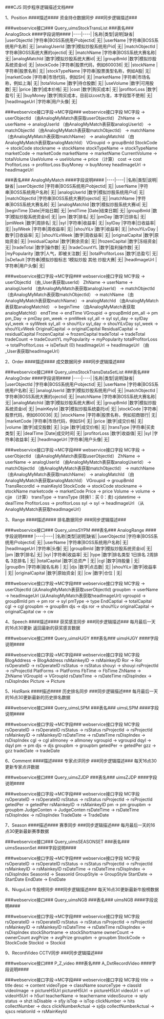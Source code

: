 ###CJS 同步程序逻辑描述文档###

1、Position
####描述####
资金持仓数据同步
###同步逻辑描述###

###webservice接口###
Query_uimsStockTransList
###表名###
AnalogStock
####字段说明####
|----|----|
|名称|类型|说明|缺省|
|userObjectId |字符串|BOSS系统用户objectid| 无|
|userName |字符串|BOSS系统用户名称| 无|
|analogUserId |数字|模拟炒股系统用户id| 无|
|matchObjectId |字符串|BOSS系统大赛的ojectid| 无|
|matchName |字符串|BOSS系统大赛名称| 无|
|analogMatchId |数字|模拟炒股系统大赛id| 无|
|groupBmId |数字|模拟炒股系统资金id| 无|
|stockCode |字符串|股票代码，例如600036| 无|
|stockName |字符串|股票名称| 无|
|stockTypeName |字符串|股票类型名称，例如A股| 无|
|marketCode |字符串|市场代码，例如SH| 无|
|marketName |字符串|市场名称，例如上海| 无|
|totalVolume |数字|持仓股数| 无|
|useVolume |数字|可用股数| 无|
|price |数字|成本价格| 无|
|cost |数字|购买成本| 无|
|profitorLoss |数字|盈亏| 无|
|buyMoney |数字|购买成本，目前以cost为准，本字段暂不使用| 无|
|headImageUrl |字符串|用户头像| 无|

###webservice接口字段->MC字段###
	webservice接口字段		MC字段
					->     userObjectId   		（由AnalogMyMatch表获取userObjectId）
	ZhName	        ->     userName
					->     analogUserId  	 	（由AnalogMyMatch表获取analogUserId）
					->     matchObjectId 		（由AnalogMyMatch表获取matchObjectId）
					->     matchName     		（由AnalogMyMatch表获取matchName）
					->     analogMatchId 		（由AnalogMyMatch表获取analogMatchId）
	VGroupid        ->     groupBmId
	StockCode       ->     stockCode
	stockname       ->     stockName
	stockTypeName   ->     stockTypeName
	marketCode      ->     marketCode
	marketName      ->     marketName
	CurrentVolume   ->     totalVolume
	UseVolume       ->     useVolume
					->     price        （计算）
	cost            ->     cost
	ProfitorLoss    ->     profitorLoss
    BuyMoney        ->     buyMoney
    headImageUrl    ->     headImageUrl

###表名###
AnalogMyMatch
####字段说明####
|----|----|
|名称|类型|说明|缺省|
|userObjectId |字符串|BOSS系统用户objectid| 无|
|userName |字符串|BOSS系统用户名称| 无|
|analogUserId |数字|模拟炒股系统用户id| 无|
|matchObjectId |字符串|BOSS系统大赛的ojectid| 无|
|matchName |字符串|BOSS系统大赛名称| 无|
|analogMatchId |数字|模拟炒股系统大赛id| 无|
|beginTime |Date|开始日期| 无|
|endTime |Date|结束日期| 无|
|groupBmId |数字|模拟炒股系统资金id| 无|
|pm |数字|排名| 无|
|pmDay |数字|日排名| 无|
|pmWeek |数字|周排名| 无|
|syl |字符串|收益率| 无|
|sylDay |字符串|日收益率| 无|
|sylWeek |字符串|周收益率| 无|
|shouYiLv |数字|收益率| 无|
|shouYiLvDay |数字|日收益率| 无|
|shouYiLvWeek |数字|周收益率| 无|
|originalCapital |数字|原始资金| 无|
|residualCapital |数字|剩余资金| 无|
|frozenCapital |数字|冻结资金| 无|
|tradeTotal |数字|操作数| 无|
|tradeCountYL |数字|盈利操作数| 无|
|myPopularity |数字|人气，即被关注数| 无|
|totalProfitorLoss |数字|总盈亏| 无|
|isDefault |字符串|模拟炒股标志 1模拟炒股 其他 炒股大赛| 无|
|headImageUrl |字符串|用户头像| 无|

###webservice接口字段->MC字段###
	webservice接口字段		MC字段
						->     userObjectId   		（由_User表获取userId）
	ZhName	    		->     userName
						->     analogUserId  	 	（由AnalogMyMatch表获取analogUserId）
						->     matchObjectId 		（由AnalogMyMatch表获取matchObjectId）
						->     matchName     		（由AnalogMyMatch表获取matchName）
						->     analogMatchId 		（由AnalogMyMatch表获取analogMatchId）
						->	   beginTime        	（由AnalogMyMatch表获取analogMatchId）
	endTime             ->     endTime
	VGroupid            ->     groupBmId
	pm_all              ->     pm
	pm_Day              ->     pmDay
	pm_week             ->     pmWeek
	syl_all             ->     syl
	syl_day             ->     sylDay
	syl_week            ->     sylWeek
	syl_all             ->     shouYiLv
	syl_day	            ->     shouYiLvDay
	syl_week            ->     shouYiLvWeek
	OriginalCapital     ->     originalCapital
	ResidualCapital     ->     residualCapital
	FrozenCapital       ->     frozenCapital
	tradeTotal          ->     tradeTotal
	tradeCount          ->     tradeCountYL
	myPopularity        ->     myPopularity
	totalProfitorLoss   ->     totalProfitorLoss
						->     isDefault        (0)
	headImageUrl        ->     headImageUrl     	（由_User表获取headImageUrl）


2、Order
####描述####
成交数据同步
###同步逻辑描述###

###webservice接口###
Query_uimsStockTransDataSetList
###表名###
AnalogOrder
####字段说明####
|----|----|
|名称|类型|说明|缺省|
|userObjectId |字符串|BOSS系统用户objectid| 无|
|userName |字符串|BOSS系统用户名称| 无|
|analogUserId |数字|模拟炒股系统用户id| 无|
|matchObjectId |字符串|BOSS系统大赛的ojectid| 无|
|matchName |字符串|BOSS系统大赛名称| 无|
|analogMatchId |数字|模拟炒股系统大赛id| 无|
|groupBmId |数字|模拟炒股系统资金id| 无|
|mainKeyId |数字|模拟炒股系统委托id| 无|
|stockCode |字符串|股票代码，例如600036| 无|
|stockName |字符串|股票名称，例如招商银行| 无|
|marketCode |字符串|市场代码，例如SH| 无|
|price |数字|成交价格| 无|
|volume |数字|成交股数| 无|
|cjje |数字|成交价格| 无|
|transType |字符串|买卖类型| 无|
|dealTime |Date|成交时间| 无|
|profitorLoss |数字|收益值| 无|
|syl |字符串|收益率| 无|
|headImageUrl |字符串|用户头像| 无|

###webservice接口字段->MC字段###
	webservice接口字段		MC字段
					->     userObjectId   		（由AnalogMyMatch表获取userObjectId）
	ZhName	        ->     userName
					->     analogUserId  	 	（由AnalogMyMatch表获取analogUserId）
					->     matchObjectId 		（由AnalogMyMatch表获取matchObjectId）
					->     matchName     		（由AnalogMyMatch表获取matchName）
					->     analogMatchId 		（由AnalogMyMatch表获取analogMatchId）
	VGroupid        ->     groupBmId
	TransRecordId   ->     mainKeyId
	StockCode       ->     stockCode
	stockname       ->     stockName
	marketcode      ->     marketCode
	Price           ->     price
	Volume          ->     volume
					->     cjje   （计算）
	transType       ->     transType	 (转换1：买   0：卖)
	cjdatetime      ->     dealTime
	ProfitorLoss    ->     profitorLoss
	syl             ->     syl
					->     headImageUrl  （从AnalogMyMatch表获取headImageUrl）


3、Range
####描述####
排名数据同步
###同步逻辑描述###

###webservice接口###
Query_uimsSYPM
###表名###
AnalogRange
####字段说明####
|----|----|
|名称|类型|说明|缺省|
|userObjectId |字符串|BOSS系统用户objectid| 无|
|userName |字符串|BOSS系统用户名称| 无|
|headImageUrl |字符串|头像| 无|
|groupBmId |数字|模拟炒股系统资金id| 无|
|pm |数字|排名| 无|
|syl |字符串|收益率| 无|
|type |数字|排名类型 1日排名 2周排名 3总排名 | 无|
|totalCapital |数字|总资产 | 无|
|cgl |数字|持股量 | 无|
|groupBm |字符串|报名名称 | 无|
|djs |数字|点击数| 无|
|shouYiLv |数字|收益率 | 无|
|originalCapital |数字|原始资金| 无|
|cw |数字|仓位 | 无|

###webservice接口字段->MC字段###
	webservice接口字段			MC字段
						->	  	userObjectId 	 (从AnalogMyMatch表获取userObjectId)
	groupbm	            ->		userName
						->		headImageUrl      (从AnalogMyMatch表获取headImageUrl)
	vgroupid	        ->		groupBmId
	pm                  ->		pm
	ror                 ->		syl
	pmType              ->		type
	EndCaptial	        ->		totalCapital
	cgl                 ->		cgl
	groupbm             ->		groupBm
	djs                 ->		djs
	ror		            ->		shouYiLv
	originalCapital     ->		originalCapital
	cw                  ->		cw

4、Speech
####描述####
获奖感言同步
###同步逻辑描述###
每月最后一天的16点30更新 返回最新的获奖感言数据

###webservice接口###
Query_uimsHJGY
###表名###
uimsHJGY
####字段说明####

###webservice接口字段->MC字段###
	webservice接口字段			MC字段
		BlogAddress		->	  BlogAddress
		rsMainkeyID     ->    rsMainkeyID
		Ror             ->    Ror
		rsOperateID     ->    rsOperateID
		rsStatus        ->    rsStatus
		shouyi          ->    shouyi
		rsProjectId     ->    rsProjectId
		PlatForms       ->    PlatForms
		FbTime          ->    FbTime
		ZhName          ->    ZhName
		VGroupId        ->    VGroupId
		rsDateTime      ->    rsDateTime
		rsDispIndex     ->    rsDispIndex
		Picture         ->    Picture

5、HistRank
####描述####
历史排名同步
###同步逻辑描述###
每月最后一天的16点30更新最新的历史排名数据

###webservice接口###
Query_uimsLSPM
###表名###
uimsLSPM
####字段说明####

###webservice接口字段->MC字段###
	webservice接口字段			MC字段
	rsOperateID			->	  rsOperateID
	rsStatus            ->    rsStatus
	rsProjectId         ->    rsProjectId
	rsMainkeyID         ->    rsMainkeyID
	rsDateTime          ->    rsDateTime
	rsDispIndex         ->    rsDispIndex
	cgl                 ->    cgl
	allmoney            ->    allmoney
	vgroupid            ->    vgroupid
	dqyl                ->    dqyl
	pm                  ->    pm
	djs                 ->    djs
	groupbm             ->    groupbm
	getedPer            ->    getedPer
	gzz                 ->    gzz
	tradeDate			->	  tradeDate


6、Comment
####描述####
专家点评同步
###同步逻辑描述###
每天16点30更新专家点评数据

###webservice接口###
Query_uimsZJDP
###表名###
uimsZJDP
####字段说明####

###webservice接口字段->MC字段###
	webservice接口字段			MC字段
	rsOperateID		->		rsOperateID
	rsStatus        ->      rsStatus
	rsProjectId     ->      rsProjectId
	getedPer        ->      getedPer
	rsMainkeyID     ->      rsMainkeyID
	pm              ->      pm
	groupbm         ->      groupbm
	JudgeConten     ->      JudgeConten
	rsDateTime      ->      rsDateTime
	rsDispIndex     ->      rsDispIndex
	TradeDate       ->      TradeDate

7、Season
####描述####
赛季同步
###同步逻辑描述###
每月最后一天的16点30更新最新赛季数据

###webservice接口###
Query_uimsSEASONSET
###表名###
uimsSeasonSet
####字段说明####

###webservice接口字段->MC字段###
	webservice接口字段			MC字段
	rsOperateID		->		 rsOperateID
	rsStatus        ->       rsStatus
	rsProjectId     ->       rsProjectId
	rsMainkeyID     ->       rsMainkeyID
	rsDateTime      ->       rsDateTime
	rsDispIndex     ->       rsDispIndex
	SeasonId        ->       SeasonId
	GroupStyle      ->       GroupStyle
	StartDate       ->       StartDate
	EndDate         ->       EndDate


8、NiuguList
牛股榜同步
###同步逻辑描述###
每天16点30更新最新牛股榜数据

###webservice接口###
Query_uimsNGB
###表名###
uimsNGB
####字段说明####

###webservice接口字段->MC字段###
	webservice接口字段			MC字段
	rsOperateID 	->		 rsOperateID
	rsStatus        ->       rsStatus
    rsProjectId     ->       rsProjectId
    rsMainkeyID     ->       rsMainkeyID
    rsDateTime      ->       rsDateTime
    rsDispIndex     ->       rsDispIndex
    stockShortname  ->       stockShortname
    ownerCount      ->       ownerCount
    avgPrize        ->       avgPrize
    groupbm         ->       groupbm
    StockCode       ->       StockCode
    Stockid         ->       Stockid

9、RecordVideo
CCTV同步
###同步逻辑描述###


###webservice接口###
P_Z_video
###表名###
A_DxtRecordVideo
####字段说明####

###webservice接口字段->MC字段###
	webservice接口字段			MC字段
	title				->	   title
	desc                ->     content
	videoType           ->     className
	sourceType          ->     classId
	videoImage          ->     pictureH5Url
    pictureH5Url        ->     pictureH5Url
    videoUrl            ->  	url
    videoH5Url          ->     h5url
    teacherName         ->     teachername
    videoSource         ->     sply
    status              ->     shzt
    isDisable           ->     sfjy
    isTop               ->     isTop
    clickNumber         ->     hits
    collectNumber       ->     dscs
    clickNumberActual   ->     sjdjs
    collectNumberActual ->     sjscs
    relationId          ->     rsMainKeyId